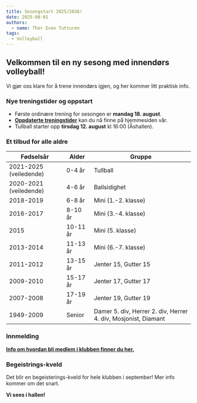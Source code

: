 ```yaml
---
title: Sesongstart 2025/2026!
date: 2025-08-01
authors:
  - name: Thor Even Tutturen
tags:
  - Volleyball
---
```


## Velkommen til en ny sesong med innendørs volleyball!

Vi gjør oss klare for å trene innendørs igjen, og her kommer litt praktisk info.

### Nye treningstider og oppstart

- Første ordinære trening for sesongen er **mandag 18. august**.
- **[Oppdaterte treningstider](/lag)** kan du nå finne på hjemmesiden vår.
- Tullball starter opp **tirsdag 12. august** kl 16:00 (Åshallen).

### Et tilbud for alle aldre

| Fødselsår              | Alder    | Gruppe                                                         |
| ---------------------- | -------- | -------------------------------------------------------------- |
| 2021-2025 (veiledende) | 0-4 år   | Tullball                                                       |
| 2020-2021 (veiledende) | 4-6 år   | Ballsidighet                                                   |
| 2018-2019              | 6-8 år   | Mini (1.-2. klasse)                                            |
| 2016-2017              | 8-10 år  | Mini (3.-4. klasse)                                            |
| 2015                   | 10-11 år | Mini (5. klasse)                                               |
| 2013-2014              | 11-13 år | Mini (6.-7. klasse)                                            |
| 2011-2012              | 13-15 år | Jenter 15, Gutter 15                                           |
| 2009-2010              | 15-17 år | Jenter 17, Gutter 17                                           |
| 2007-2008              | 17-19 år | Jenter 19, Gutter 19                                           |
| 1949-2009              | Senior   | Damer 5. div, Herrer 2. div, Herrer 4. div, Mosjonist, Diamant |

### Innmelding

**[Info om hvordan bli medlem i klubben finner du her.](/bli-medlem)**

### Begeistrings-kveld

Det blir en begeisterings-kveld for hele klubben i september! Mer info kommer om
det snart.

**Vi sees i hallen!**
